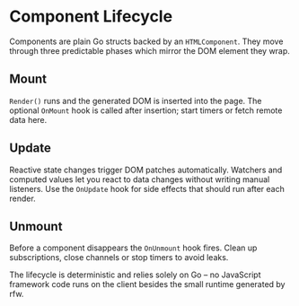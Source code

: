 # Component Lifecycle

Components are plain Go structs backed by an `HTMLComponent`. They move
through three predictable phases which mirror the DOM element they wrap.

## Mount

`Render()` runs and the generated DOM is inserted into the page. The
optional `OnMount` hook is called after insertion; start timers or fetch
remote data here.

## Update

Reactive state changes trigger DOM patches automatically. Watchers and
computed values let you react to data changes without writing manual
listeners. Use the `OnUpdate` hook for side effects that should run after
each render.

## Unmount

Before a component disappears the `OnUnmount` hook fires. Clean up
subscriptions, close channels or stop timers to avoid leaks.

The lifecycle is deterministic and relies solely on Go – no JavaScript
framework code runs on the client besides the small runtime generated by
rfw.
